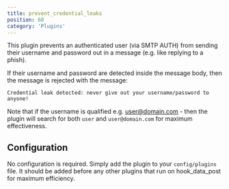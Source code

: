```yaml
---
title: prevent_credential_leaks
position: 60
category: 'Plugins'
---
```


This plugin prevents an authenticated user (via SMTP AUTH) from sending
their username and password out in a message (e.g. like replying to a
phish).

If their username and password are detected inside the message body, then
the message is rejected with the message:

`````
Credential leak detected: never give out your username/password to anyone!
`````

Note that if the username is qualified e.g. user@domain.com - then the
plugin will search for both `user` and `user@domain.com` for maximum 
effectiveness.


Configuration
-------------

No configuration is required.  Simply add the plugin to your `config/plugins`
file.  It should be added before any other plugins that run on hook_data_post
for maximum efficiency.

